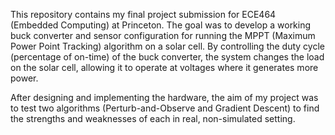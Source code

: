 This repository contains my final project submission for ECE464 (Embedded Computing) at Princeton. The goal was to develop a working buck converter and sensor configuration for running the MPPT (Maximum Power Point Tracking) algorithm on a solar cell. By controlling the duty cycle (percentage of on-time) of the buck converter, the system changes the load on the solar cell, allowing it to operate at voltages where it generates more power. 

After designing and implementing the hardware, the aim of my project was to test two algorithms (Perturb-and-Observe and Gradient Descent) to find the strengths and weaknesses of each in real, non-simulated setting.